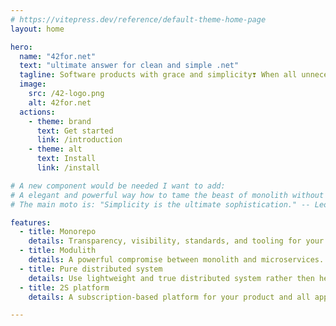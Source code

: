 ```yaml
---
# https://vitepress.dev/reference/default-theme-home-page
layout: home

hero:
  name: "42for.net"
  text: "ultimate answer for clean and simple .net"
  tagline: Software products with grace and simplicity❣ When all unnecessary complexities are eliminated, just a tiny team is enough.
  image:
    src: /42-logo.png
    alt: 42for.net
  actions:
    - theme: brand
      text: Get started
      link: /introduction
    - theme: alt
      text: Install
      link: /install

# A new component would be needed I want to add:
# A elegant and powerful way how to tame the beast of monolith without complexities.
# The main moto is: "Simplicity is the ultimate sophistication." -- Leonardo da Vinci

features:
  - title: Monorepo
    details: Transparency, visibility, standards, and tooling for your code.
  - title: Modulith
    details: A powerful compromise between monolith and microservices. Flexible scalability without complexness.
  - title: Pure distributed system
    details: Use lightweight and true distributed system rather then heavy and messy microservices. Clean self-hostable serverless solution without compromises.
  - title: 2S platform
    details: A subscription-based platform for your product and all applications around.

---
```

